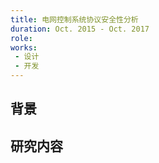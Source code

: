 ```yaml
---
title: 电网控制系统协议安全性分析
duration: Oct. 2015 - Oct. 2017
role:
works:
 - 设计
 - 开发
---
```


## 背景


## 研究内容
